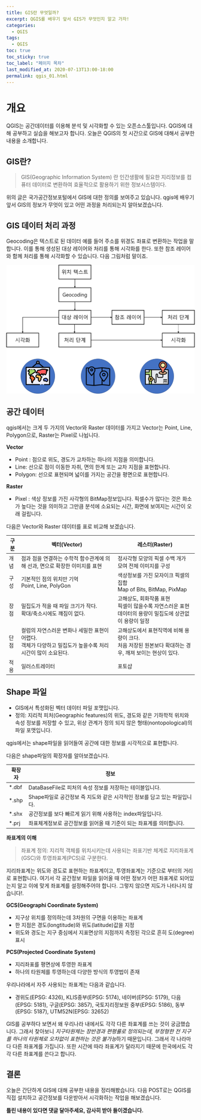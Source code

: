 ```yaml
---
title: GIS란 무엇일까?
excerpt: QGIS를 배우기 앞서 GIS가 무엇인지 알고 가자!
categories:
  - QGIS
tags:
  - QGIS
toc: true
toc_sticky: true
toc_label: "페이지 목차"
last_modified_at: 2020-07-13T13:00-18:00
permalink: qgis_01.html
---
```

# 개요

QGIS는 공간데이터를 이용해 분석 및 시각화할 수 있는 오픈소스툴입니다. QGIS에 대해 공부하고 실습을 해보고자 합니다. 오늘은 QGIS의 첫 시간으로 GIS에 대해서 공부한 내용을 소개합니다.

## GIS란?

>  GIS(Geographic Information System) 란 인간생활에 필요한 지리정보를 컴퓨터 데이터로 변환하여 효율적으로 활용하기 위한 정보시스템이다.

위의 글은 국가공간정보포털에서 GIS에 대한 정의를 보여주고 있습니다. qgis에 배우기 앞서 GIS의 정보가 무엇이 있고 어떤 과정을 처리되는지 알아보겠습니다.

## GIS 데이터 처리 과정

Geocoding은 텍스트로 된 데이터 예를 들어 주소를 위경도 좌표로 변환하는 작업을 말합니다. 이를 통해 생성된 대상 레이어와 처리를 통해 시각화를 한다. 또한 참조 레이어와 함께 처리를 통해 시각화할 수 있습니다. 다음 그림처럼 말이죠.

<img alt="gis데이터처리과정" src="/assets/images/qgis_img/gis데이터처리과정.png" style="zoom:50%;" />

## 공간 데이터

qgis에서는 크게 두 가지의 Vector와 Raster 데이터를 가지고 Vector는 Point, Line, Polygon으로, Raster는 Pixel로 나뉩니다.

**Vector**

* Point :  점으로 위도, 경도가 교차하는 하나의 지점을 의미합니다.
* Line: 선으로 점이 이동한 자취, 면의 한계 또는 교차 지점을 표현합니다.
* Polygon: 선으로 표현되며 넓이를 가지는 공간을 평면으로 표현합니다.

**Raster**

* Pixel : 색상 정보를 가진 사각형의 BitMap정보입니다. 픽셀수가 많다는 것은 화소가 높다는 것을 의미하고 그만큼 분석에 소요되는 시간, 화면에 보여지는 시간이 오래 걸립니다.

다음은 Vector와 Raster 데이터를 표로 비교해 보겠습니다.

| 구분 | 벡터(Vector)                                                 | 레스터(Raster)                                               |
| ---- | ------------------------------------------------------------ | ------------------------------------------------------------ |
| 개념 | 점과 점을 연결하는 수학적 함수관계에 의해 선과, 면으로 확장한 이미지를 표현 | 정사각형 모양의 픽셀 수백 개가 모여 전체 이미지를 구성       |
| 구성 | 기본적인 점의 위치만 기억<br />Point, Line, PolyGon          | 색상정보를 가진 모자이크 픽셀의 집합<br />Map of Bits, BitMap, PixMap |
| 장점 | 밀집도가 적을 때 파일 크기가 작다.<br />확대/축소시에도 꺠짐이 없다. | 고해상도, 회화작품 표현<br />픽셀이 많을수록 자연스러운 표현<br />데이터의 용량이 밀집도에 상관없이 용량이 일정 |
| 단점 | 컬럼의 자연스러운 변화나 세밀한 표현이 어렵다.<br />객체가 다양하고 밀집도가 높을수록 처리 시간이 많이 소요된다. | 고해상도에서 표현직역에 비해 용량이 크다.<br />처음 저장된 원본보다 확대하는 경우, 깨져 보이는 현상이 있다. |
| 적용 | 일러스트레이터                                               | 포토샵                                                       |

## Shape 파일

* GIS에서 특성화된 벡터 데이터 파일 포맷입니다.
* 정의: 지리적 피처(Geographic features)의 위도, 경도와 같은 기하학적 위치와 속성 정보를 저장할 수 있고, 위상 관계가 정의 되지 않은 형태(nontopological)의 파일 포맷입니다.

qgis에서는 shape파일을 읽어들여 공간에 대한 정보를 시각적으로 표현합니다.

다음은 shape파일의 확장자를 알아보겠습니다.

| 확장자 | 정보                                                         |
| ------ | ------------------------------------------------------------ |
| *.dbf  | DataBaseFile로 피처의 속성 정보를 저장하는 테이블입니다.     |
| *.shp  | Shape파일로 공간정보 즉 지도와 같은 시각적인 정보를 담고 있는 파일입니다. |
| *.shx  | 공간정보를 보다 빠르게 읽기 위해 사용하는 index파일입니다.   |
| *.prj  | 좌표체계정보로 공간정보를 읽어올 때 기준이 되는 좌표계를 의미합니다. |

**좌표계의 이해**

> 좌표계 정의: 지리적 객체를 위치시키는데 사용되는 좌표기반 체계로 지리좌표계(GSC)와 투영좌표계(PCS)로 구분한다.

지리좌표계는 위도와 경도로 표현하는 좌표계이고, 투영좌표계는 기준으로 부터의 거리로 표현합니다. 여기서 각 공간정보 파일을 읽어올 때 어떤 정보가 어떤 좌표계로 되어있는지 알고 이에 맞게 좌표계를 설정해주어야 합니다. 그렇지 않으면 지도가 나타나지 않습니다!. 

**GCS(Geographi Coordinate System)**

* 지구상 위치를 정의하는데 3차원의 구면을 이용하는 좌표계
* 한 지점은 경도(longtitude)와 위도(latitude)값을 지정
* 위도와 경도는 지구 중심에서 지표면상의 지점까지 측정된 각으로 흔히 도(degree) 표시

**PCS(Projected Coordinate System)**

* 지리좌표를 평면상에 투영한 좌표계
* 하나의 타원체를 투영하는데 다양한 방식의 투영법이 존재

우리나라에서 자주 사용되는 좌표계는 다음과 같습니다. 

* 경위도(EPSG: 4326), KLIS중부(EPSG: 5174), 네이버(EPSG: 5179), 다음(EPSG: 5181), 구글(EPSG: 3857), 국토지리정보원 중부(EPSG: 5186), 동부(EPSG: 5187), UTM52N(EPSG: 32652)

GIS를 공부하다 보면서 왜 우리나라 내에서도 각각 다른 좌표계를 쓰는 것이 궁금했습니다. 그래서 찾아보니 *지구타원체는 장반경과 편평률로 정의되는데, 부정형한 전 지구를 하나의 타원체로 오차없이 표현하는 것은 불가능*하기 때문입니다. 그래서 각 나라마다 다른 좌표계를 가집니다. 또한 시간에 따라 좌표계가 달라지기 때문에 한국에서도 각각 다른 좌표계를 쓴다고 합니다.

## 결론

오늘은 간단하게 GIS에 대해 공부한 내용을 정리해봤습니다. 다음 POST로는 QGIS를 직접 설치하고 공간정보를 다운받아서 시각화하는 작업을 해보겠습니다. 

**틀린 내용이 있다면 댓글 달아주세요, 감사히 받아 들이겠습니다.**

